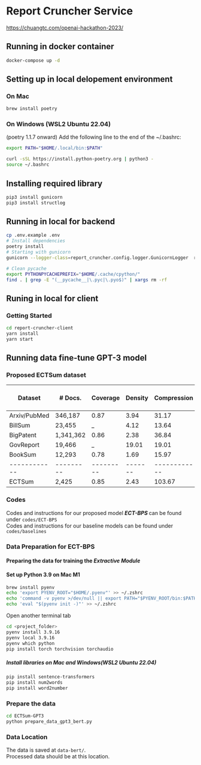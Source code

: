 # Report Cruncher Service
<https://chuangtc.com/openai-hackathon-2023/>

## Running in docker container
```bash
docker-compose up -d
```
## Setting up in local delopement environment
### On Mac
```bash
brew install poetry
```
### On Windows (WSL2 Ubuntu 22.04)
(poetry 1.1.7 onward) 
Add the following line to the end of the ~/.bashrc:
```bash
export PATH="$HOME/.local/bin:$PATH"
```
```bash
curl -sSL https://install.python-poetry.org | python3 -
source ~/.bashrc
```
## Installing required library
```bash
pip3 install gunicorn
pip3 install structlog
```
## Running in local for backend
```bash
cp .env.example .env
# Install dependencies
poetry install
# Starting with gunicorn
gunicorn --logger-class=report_cruncher.config.logger.GunicornLogger  report_cruncher.wsgi:app

# Clean pycache
export PYTHONPYCACHEPREFIX="$HOME/.cache/cpython/"
find . | grep -E "(__pycache__|\.pyc|\.pyo$)" | xargs rm -rf
```

## Runing in local for client

### Getting Started
```bash
cd report-cruncher-client
yarn install
yarn start
```

## Running data fine-tune GPT-3 model
### Proposed ECTSum dataset

|Dataset     | # Docs. | Coverage|Density|Compression | # Tokens Doc.| # Tokens Summary|
|------------|---------|---------|-------|------------|---------|----------|
|Arxiv/PubMed|346,187  | 0.87    |3.94   |  31.17     | 5179.22 |257.44    |
|BillSum     |23,455   |   _     |4.12   |  13.64     | 1813.0  |207.7     |
|BigPatent   |1,341,362| 0.86    |2.38   |  36.84     | 3629.04 |116.67    |
|GovReport   |19,466   |   _     |19.01  |  19.01     | 9409.4  |553.4     |
|BookSum     |12,293   | 0.78    |1.69   |  15.97     | 5101.88 |505.32    |
|------------|---------|---------|-------|------------|---------|----------|
|ECTSum      |2,425    | 0.85    |2.43   | 103.67     | 2916.44 | 49.23    |


### Codes
Codes and instructions for our proposed model <b> <i> ECT-BPS </b> </i> can be found under `codes/ECT-BPS` <br />
Codes and instructions for our baseline models can be found under `codes/baselines`

### Data Preparation for ECT-BPS
#### Preparing the data for training the <i> Extractive Module </i>

#### Set up Python 3.9 on Mac M1
```bash
brew install pyenv
echo 'export PYENV_ROOT="$HOME/.pyenv"' >> ~/.zshrc
echo 'command -v pyenv >/dev/null || export PATH="$PYENV_ROOT/bin:$PATH"' >> ~/.zshrc
echo 'eval "$(pyenv init -)"' >> ~/.zshrc
```

Open another terminal tab

```bash
cd <project_folder>
pyenv install 3.9.16
pyenv local 3.9.16
pyenv which python
pip install torch torchvision torchaudio
```

##### Install libraries on Mac and Windows(WSL2 Ubuntu 22.04)
```bash
pip install sentence-transformers
pip install num2words
pip install word2number
```

### Prepare the data
```bash
cd ECTSum-GPT3
python prepare_data_gpt3_bert.py
```

### Data Location
The data is saved at `data-bert/`. <br/>
Processed data should be at this location.
